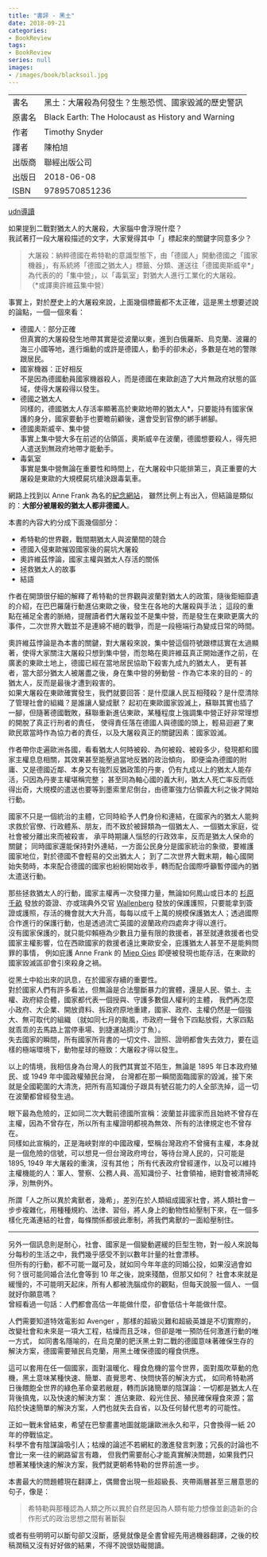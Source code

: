 ```yaml
---
title: "書評 - 黑土"
date: 2018-09-21
categories:
- BookReview
tags:
- BookReview
series: null
images:
- /images/book/blacksoil.jpg
---
```


|   |   |
|:-|:-|
|書名|黑土：大屠殺為何發生？生態恐慌、國家毀滅的歷史警訊|
|原書名|Black Earth: The Holocaust as History and Warning|
|作者|Timothy Snyder|
|譯者|陳柏旭|
|出版商|聯經出版公司|
|出版日|2018-06-08|
|ISBN|9789570851236|
<!--more-->

[udn導讀](https://global.udn.com/global_vision/story/8664/3166133)  

如果提到二戰對猶太人的大屠殺，大家腦中會浮現什麼？  
我試著打一段大屠殺描述的文字，大家覺得其中「」標起來的關鍵字同意多少？  
> 大屠殺：納粹德國在希特勒的意識型態下，由「德國人」開動德國之「國家機器」，有系統將「德國之猶太人」標籤、分類、運送往「德國奧斯威辛*」為代表的的「集中營」，以「毒氣室」對猶大人進行工業化的大屠殺。  
>（*或譯奧許維茲集中營）   

事實上，對於歷史上的大屠殺來說，上面幾個標籤都不太正確，這是黑土想要述說的論點，一個一個來看：  

* 德國人：部分正確  
但真實的大屠殺發生地帶其實是從波蘭以東，進到白俄羅斯、烏克蘭、波羅的海三小國等地，進行煽動的或許是德國人，動手的卻未必，多數是在地的警隊跟居民。
* 國家機器：正好相反  
不是因為德國動員國家機器殺人，而是德國在東歐創造了大片無政府狀態的區域，使得大屠殺得以發生。
* 德國之猶太人  
同樣的，德國猶太人存活率顯著高於東歐地帶的猶太人*，只要能持有國家保護的身分，國家要動手也要瞻前顧後，還會受到官僚的綁手綁腳。
* 德國奧斯威辛、集中營  
事實上集中營大多在前述的佔領區，奧斯威辛在波蘭，德國想要殺人，得先把人遣送到無政府地帶才能動手。
* 毒氣室  
事實是集中營無論在重要性和時間上，在大屠殺中只能排第三，真正重要的大屠殺是東歐的大規模屍坑槍決跟毒氣車。

網路上找到以 Anne Frank 為名的[紀念網站](http://www.annefrankguide.net/en-US/bronnenbank.asp?oid=20747)，
雖然比例上有出入，但結論是類似的：**大部分被屠殺的猶太人都非德國人**。  

本書的內容大約分成下面幾個部分：  

* 希特勒的世界觀，戰間期猶太人與波蘭間的競合
* 德國入侵東歐摧毀國家後的屍坑大屠殺
* 奧許維茲悖論，國家主權與猶太人存活的關係
* 拯救猶太人的故事
* 結語

作者在開頭很仔細的解釋了希特勒的世界觀與波蘭對猶太人的政策，隨後鉅細靡遺的介紹，在巴巴羅薩行動進佔東歐之後，發生在各地的大屠殺與手法；
這段的重點在補足全書的脈絡，提醒讀者們大屠殺並不是集中營，而是發生在東歐更廣大的事件，二次世界大戰並不是連綿不絕的戰爭，而是一段極端行為變成日常的時間。  

奧許維茲悖論是為本書的關鍵，對大屠殺來說，集中營這個符號跟標誌實在太過顯著，使得大家關注大屠殺只想到集中營，而忽略在奧許維茲真正開始運作之前，在廣袤的東歐土地上，德國已經在當地居民協助下殺害九成九的猶太人，
更有甚者，當大部分猶太人被屠盡之後，身在集中營的勞動營 - 作為它本來的目的 - 的猶太人，反而是最後才遭到殺害的。  
如果大屠殺在東歐確實發生，我們就要回答：是什麼讓人民互相殘殺？是什麼清除了管理社會的組織？是誰讓人變成獸？
起初在東歐國家毀滅上，蘇聯其實也插了一腳，但隨著德國戰敗，蘇聯重新進佔東歐，某種程度上強調集中營正好非常理想的開脫了真正行刑者的責任，
使得責任落在德國人與德國的頭上，輕易迴避了東歐民眾當時作為協力者的責任，以及大屠殺真正的關鍵因素：國家毀滅。  

作者帶你走遍歐洲各國，看看猶太人何時被殺、為何被殺、被殺多少，發現都和國家主權息息相關，其效果甚至能壓過當地反猶的政治傾向，
即便淪為德國的附庸、又是德國近鄰、本身又有強烈反猶政策的丹麥，仍有九成以上的猶太人能存活，只因為丹麥主權堪稱完整；
甚至同為軸心國的義大利，猶太人死亡率反而低得出奇，大規模的遣送也要等到墨索里尼倒台，由德軍強力佔領義大利之後才開始行動。  

國家不只是一個統治的主體，它同時給予人們身份和連結，在國家內的猶太人能夠求救於官僚、行政體系、朋友，而不致於被歸類為一個猶太人、一個猶太家庭，從社會被分離出來而被殺害，
承平時期讓人惱怒的行政效率，反而是猶太人保命的關鍵；
同時國家還能保持對外連結，一方面公民身分是國家統治的象徵，要維護國家地位，對於德國不會輕易的交出猶太人；
到了二次世界大戰末期，軸心國開始失勢時，本來配合德國的國家也紛紛開始收手，轉而配合國際呼籲暫停國內的猶太遣送行動。  

那些拯救猶太人的行動，國家主權再一次發揮力量，無論如何鳳山或日本的 [杉原千畝](https://global.udn.com/global_vision/story/8664/3211213)
發放的簽證、亦或瑞典外交官 [Wallenberg](https://en.wikipedia.org/wiki/Raoul_Wallenberg)
發放的保護護照，只要能拿到簽證或護照，存活的機會就大大升高，每每以成千上萬的規模保護猶太人；透過國際合作進行的保護行動，也是透過流亡英國的波蘭政府四處奔才得以進行。  
沒有國家保護的，就只能仰賴極為少數且力量有限的救援者，甚至就連救援者也受國家主權影響，位在西歐國家的救援者遠比東歐安全，庇護猶太人甚至不是能夠問罪的事情，
例如庇護 Anne Frank 的 [Miep Gies](https://en.wikipedia.org/wiki/Miep_Gies) 即便被發現也能存活，在東歐的國家毀滅區卻會引來殺身之禍。  

從黑土中給出來的訊息，在於國家存續的重要性。  
對於國家人們有許多看法，但無論是合法壟斷暴力的實體，還是人民、領土、主權、政府綜合體，國家都代表一個授與、守護多數個人權利的主體，
我們再怎麼小政府、大企業、開放資料、拆政府原地重建，國家、政府、主權仍然是一個強大、無可取代的組織
（就如同七月的颱風，市政府一聲令下四點放假，大家四點就乖乖的去馬路上當停車場、到捷運站擠沙丁魚）。  
失去國家的瞬間，所有國家所背書的一切文件、證照、證明都會失去效力，要在這樣的極端環境下，動物星球的極致：大屠殺才得以發生。  

以上的情境，我相信身為台灣人的我們其實並不陌生，無論是 1895 年日本政府殖民、或 1949 年中國政權殖民台灣，
台灣都在那一瞬間面臨國家的毀滅，接下來就是全國範圍的大清洗，把所有高知識份子跟具有號召能力的人全部洗掉，這一切在波蘭都曾經發生過。  

眼下最為危險的，正如同二次大戰前德國所宣稱：波蘭並非國家而且始終不曾存在主權，因為不曾存在，所以所有主權證明都視為無效、所有的法律規定也不曾存在。  
同樣如此宣稱的，正是海峽對岸的中國政權，堅稱台灣政府不曾擁有主權，本身就是一個危險的信號，可以想見一但台灣政府垮台，等待台灣人民的，只可能是 1895, 1949 年大屠殺的重演，沒有其他；
所有代表政府曾經運作，以及可以維持主權機能的人：軍人、警察、公務人員、高知識份子、社會領袖，絕對會被清掃乾淨，別無例外。  

所謂「人之所以異於禽獸者，幾希」，差別在於人類組成國家社會，將人類社會一步步複雜化，用種種規約、法律、習俗，將人身上的動物性給壓制下來，在一個多樣化充滿連結的社會，每條關係都彼此牽制，將我們禽獸的一面給壓制住。  

---

另外一個訊息則是耐心，社會、國家是一個變動遲緩的巨型生物，對一般人來說每分每秒的生活之中，我們幾乎感受不到以數年計量的社會漂移。  
但所有的行動，都不可能一蹴可及，就如同今年年底的同婚公投，如果沒過會如何？很可能同婚合法化會等到 10 年之後，說來殘酷，但那又如何？
社會本來就是緩慢的，不可能明天起床，所有人都被洗腦成你的觀點，但每天說服一個人、一個就好你願意嗎？  
曾經看過一句話：人們都會高估一年能做什麼，卻會低估十年能做什麼。  

人們需要知道特效電影如 Avenger ，那樣的超級災難和超級英雄是不切實際的，改變社會和未來是一項大工程，枯燥而且乏味，但卻是唯一預防任何激進行動的唯一方式，
如同書名隱喻的，在烏克蘭的肥沃黑土對二戰的德國意味著確保生存的解決方案，德國需要殖民烏克蘭，用黑土確保德國的糧食供應。   

這可以套用在任一個國家，面對溫暖化、糧食危機的當今世界，面對風吹草動的危機，黑土意味某種快速、簡單、直覺思考、快問快答的解決方式，
如同希特勒將日後餵飽全世界的綠色革命棄若敝屣，轉而訴諸簡單的陰謀論：一切都是猶太人在背後搞鬼，以及快速的解決方案：
進佔東歐、殺光住民、殖民確保糧食來源；當陷於快速簡單的解決方案，人們也就失去自省，以及任何替代思考的可能性。  

正如一戰未曾結束，希望在巴黎畫畫地圖就能讓歐洲永久和平，只會換得一紙 20 年的停戰協定。  
科學不會有陰謀論吸引人；枯燥的論述不若網紅的激進發言刺激；冗長的討論也不會比一來一往的網路留言有趣，
但我們需要耐心才能真實解決問題，如果我們只想著某種快速的解決方案，我們就更朝希特勒的世界前進一步。  

本書最大的問題體現在翻譯上，偶爾會出現一些超級長、夾帶兩層甚至三層意思的句子，像是：
> 希特勒與那種認為人類之所以異於自然是因為人類有能力想像並創造新的合作形式的政治思想之間有著斷裂

或者有些明明可以斷句卻又沒斷，感覺就像是全書曾經先用過機器翻譯，之後的校稿潤稿又沒有好好做的結果，不得不說很妨礙閱讀。  
